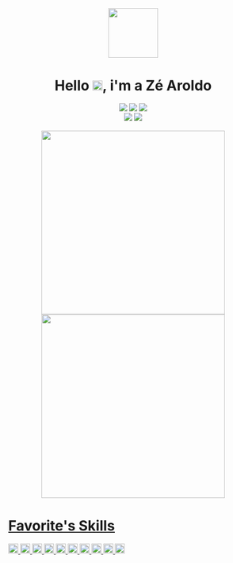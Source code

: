 

<div align="center">
  <img src="https://media1.giphy.com/media/jdPMeyv9rn0hZHh8n9/giphy.gif?cid=790b761174c4fa17c472be80ecb90deb79faa6c031a22037&rid=giphy.gif&ct=s" width="100">
</div>
<h1 align="center" height="30px">Hello <img src="https://raw.githubusercontent.com/kaueMarques/kaueMarques/master/hi.gif" height="20pt">, i'm a Zé Aroldo</h1>
<div align="center">
  <!-- Discord -->
  <a href="#" target="_blank"><img src="https://img.shields.io/badge/Discord-5865F2?style=for-the-badge&logo=discord&logoColor=white"></a>
  <!-- Gmail -->
  <a href="mailto:joseharoldoparente@gmail.com" target="_blank"><img src="https://img.shields.io/badge/Gmail-D14836?style=for-the-badge&logo=gmail&logoColor=white"></a>
  <!-- Linkedin -->
  <a href="https://www.linkedin.com/in/josearoldosoares/" target="_blank"><img src="https://img.shields.io/badge/LinkedIn-0077B5?style=for-the-badge&logo=linkedin&logoColor=white"></a>
</div>
<div align="center">
   <!-- Facebook -->
  <a href="https://www.facebook.com/haroldo.parente" target="_blank"><img src="https://img.shields.io/badge/Facebook-1877F2?style=for-the-badge&logo=facebook&logoColor=white"></a>
  <!-- Instagram -->
  <a href="https://www.instagram.com/haroldoparente" target="_blank"><img src="https://img.shields.io/badge/Instagram-E4405F?style=for-the-badge&logo=instagram&logoColor=white"></a>
</div>
</br>
  <div align="center">
  <a href="https://github.com/zeharoldoparente">
  <img width="370em" src="https://github-readme-stats.vercel.app/api?username=zeharoldoparente&show_icons=true&theme=tokyonight&include_all_commits=true&count_private=true"/>
  <img width="370em" src="https://github-readme-streak-stats.herokuapp.com/?user=zeharoldoparente&theme=tokyonight"/>
</div>

<div display="inline-block">
  <h1>Favorite's Skills</h1>
  <img src="https://cdn.jsdelivr.net/gh/devicons/devicon/icons/flutter/flutter-original.svg" height="20px">
  <img src="https://cdn.jsdelivr.net/gh/devicons/devicon/icons/dart/dart-original.svg" height="20px">
  <img src="https://cdn.jsdelivr.net/gh/devicons/devicon/icons/html5/html5-original.svg" height="20px">
  <img src="https://cdn.jsdelivr.net/gh/devicons/devicon/icons/css3/css3-original.svg" height="20px">
  <img src="https://cdn.jsdelivr.net/gh/devicons/devicon/icons/javascript/javascript-original.svg" height="20px">
  <img src="https://cdn.jsdelivr.net/gh/devicons/devicon/icons/typescript/typescript-original.svg" height="20px">
  <img src="https://cdn.jsdelivr.net/gh/devicons/devicon/icons/bootstrap/bootstrap-original.svg" height="20px">
  <img src="https://cdn.jsdelivr.net/gh/devicons/devicon/icons/react/react-original.svg" height="20px">
  <img src="https://cdn.jsdelivr.net/gh/devicons/devicon/icons/figma/figma-original.svg" height="20px">
  <img src="https://cdn.jsdelivr.net/gh/devicons/devicon/icons/linux/linux-original.svg" height="20px">

</div>
  
  
  
  
  
  
  <!--
https://github-readme-stats.vercel.app/api/top-langs/?username=zeharoldoparente&layout=compact&langs_count=7&theme=tokyonight

